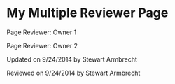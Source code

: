 My Multiple Reviewer Page
=======

<p class="reviewer">Page Reviewer: Owner 1</p>
<p class="reviewer">Page Reviewer: Owner 2</p>
<p class="updated">Updated on 9/24/2014 by Stewart Armbrecht</p>
<p class="reviewed">Reviewed on 9/24/2014 by Stewart Armbrecht</p>
